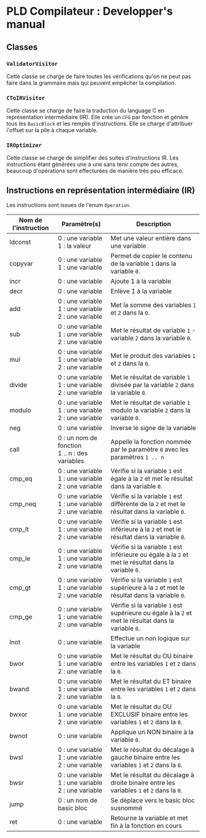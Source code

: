 # PLD Compilateur : Developper's manual

## Classes

### `ValidatorVisitor`

Cette classe se charge de faire toutes les vérifications qu'on ne peut pas faire dans la grammaire mais qui peuvent empêcher la compilation.

###  `CToIRVisitor`

Cette classe se charge de faire la traduction du language C en représentation intermédiaire (IR).
Elle crée un `CFG` par fonction et génère tous les `BasicBlock` et les remplis d'instructions.
Elle se charge d'attribuer l'offset sur la pile à chaque variable.

### `IROptimizer`

Cette classe se charge de simplifier des suites d'instructions IR.
Les instructions étant générées une à une sans tenir compte des autres, beaucoup d'opérations sont effecturées de manière très peu efficace.

## Instructions en représentation intermédiaire (IR)

Les instructions sont issues de l'enum `Operation`.

| Nom de l'instruction | Paramètre(s)                                                   | Description                                                                                          |
|----------------------|----------------------------------------------------------------|------------------------------------------------------------------------------------------------------|
| ldconst              | 0 : une variable<br/> 1 : la valeur                            | Met une valeur entière dans une variable                                                             |
| copyvar              | 0 : une variable <br/> 1 : une variable                        | Permet de copier le contenu de la variable `1` dans la variable `0`.                                 |
| incr                 | 0 : une variable <br/>                                         | Ajoute 1 à la variable                                                                               |
| decr                 | 0 : une variable <br/>                                         | Enlève 1 à la variable                                                                               |
| add                  | 0 : une variable <br/> 1 : une variable <br/> 2 : une variable | Met la somme des variables `1` et `2` dans la `0`.                                                   |
| sub                  | 0 : une variable <br/> 1 : une variable <br/> 2 : une variable | Met le résultat de variable `1` - variable `2` dans la variable `0`.                                 |
| mul                  | 0 : une variable <br/> 1 : une variable <br/> 2 : une variable | Met le produit des variables `1` et `2` dans la `0`.                                                 |
| divide               | 0 : une variable <br/> 1 : une variable <br/> 2 : une variable | Met le résultat de variable `1` divisée par la variable `2` dans la variable `0`.                    |
| modulo               | 0 : une variable <br/> 1 : une variable <br/> 2 : une variable | Met le résultat de variable `1` modulo la variable `2` dans la variable `0`.                         |
| neg                  | 0 : une variable <br/>                                         | Inverse le signe de la variable                                                                      |
| call                 | 0 : un nom de fonction <br/> 1 .. n : des variables            | Appelle la fonction nommée par le paramètre `0` avec les paramètres `1 .. n`                         |
| cmp_eq               | 0 : une variable <br/> 1 : une variable <br/> 2 : une variable | Vérifie si la variable `1` est égale à la `2` et met le résultat dans la variable `0`.               |
| cmp_neq              | 0 : une variable <br/> 1 : une variable <br/> 2 : une variable | Vérifie si la variable `1` est différente de la `2` et met le résultat dans la variable `0`.         |
| cmp_lt               | 0 : une variable <br/> 1 : une variable <br/> 2 : une variable | Vérifie si la variable `1` est inférieure à la `2` et met le résultat dans la variable `0`.          |
| cmp_le               | 0 : une variable <br/> 1 : une variable <br/> 2 : une variable | Vérifie si la variable `1` est inférieure ou égale à la `2` et met le résultat dans la variable `0`. |
| cmp_gt               | 0 : une variable <br/> 1 : une variable <br/> 2 : une variable | Vérifie si la variable `1` est supérieure à la `2` et met le résultat dans la variable `0`.          |
| cmp_ge               | 0 : une variable <br/> 1 : une variable <br/> 2 : une variable | Vérifie si la variable `1` est supérieure ou égale à la `2` et met le résultat dans la variable `0`. |
| lnot                 | 0 : une variable <br/>                                         | Effectue un non logique sur la variable                                                              |
| bwor                 | 0 : une variable <br/> 1 : une variable <br/> 2 : une variable | Met le résultat du OU binaire entre les variables `1` et `2` dans la `0`.                            |
| bwand                | 0 : une variable <br/> 1 : une variable <br/> 2 : une variable | Met le résultat du ET binaire entre les variables `1` et `2` dans la `0`.                            |
| bwxor                | 0 : une variable <br/> 1 : une variable <br/> 2 : une variable | Met le résultat du OU EXCLUSIF binaire entre les variables `1` et `2` dans la `0`.                   |
| bwnot                | 0 : une variable                                               | Applique un NON binaire à la variable `0`.                                                           |
| bwsl                 | 0 : une variable <br/> 1 : une variable <br/> 2 : une variable | Met le résultat du décalage à gauche binaire entre les variables `1` et `2` dans la `0`.             |
| bwsr                 | 0 : une variable <br/> 1 : une variable <br/> 2 : une variable | Met le résultat du décalage à droite binaire entre les variables `1` et `2` dans la `0`.             |
| jump                 | 0 : un nom de basic bloc                                       | Se déplace vers le basic bloc susnommé                                                               |
| ret                  | 0 : une variable <br/>                                         | Retourne la variable et met fin à la fonction en cours                                               |
